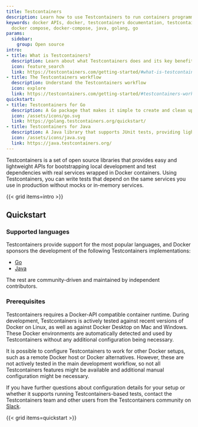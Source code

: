 ```yaml
---
title: Testcontainers
description: Learn how to use Testcontainers to run containers programmatically in your preferred programming language.
keywords: docker APIs, docker, testcontainers documentation, testcontainers, testcontainers oss, testcontainers oss documentation,
  docker compose, docker-compose, java, golang, go
params:
  sidebar:
    group: Open source
intro:
- title: What is Testcontainers?
  description: Learn about what Testcontainers does and its key benefits
  icon: feature_search
  link: https://testcontainers.com/getting-started/#what-is-testcontainers
- title: The Testcontainers workflow
  description: Understand the Testcontainers workflow 
  icon: explore
  link: https://testcontainers.com/getting-started/#testcontainers-workflow
quickstart:
- title: Testcontainers for Go
  description: A Go package that makes it simple to create and clean up container-based dependencies for automated integration/smoke tests.
  icon: /assets/icons/go.svg
  link: https://golang.testcontainers.org/quickstart/
- title: Testcontainers for Java
  description: A Java library that supports JUnit tests, providing lightweight, throwaway instances of anything that can run in a Docker container.
  icon: /assets/icons/java.svg
  link: https://java.testcontainers.org/
---
```


Testcontainers is a set of open source libraries that provides easy and lightweight APIs for bootstrapping local development and test dependencies with real services wrapped in Docker containers.
Using Testcontainers, you can write tests that depend on the same services you use in production without mocks or in-memory services.

{{< grid items=intro >}}

## Quickstart

### Supported languages

Testcontainers provide support for the most popular languages, and Docker sponsors the development of the following Testcontainers implementations:

- [Go](https://golang.testcontainers.org/quickstart/)
- [Java](https://java.testcontainers.org/quickstart/junit_5_quickstart/)

The rest are community-driven and maintained by independent contributors.

### Prerequisites

Testcontainers requires a Docker-API compatible container runtime. 
During development, Testcontainers is actively tested against recent versions of Docker on Linux, as well as against Docker Desktop on Mac and Windows. 
These Docker environments are automatically detected and used by Testcontainers without any additional configuration being necessary.

It is possible to configure Testcontainers to work for other Docker setups, such as a remote Docker host or Docker alternatives.
However, these are not actively tested in the main development workflow, so not all Testcontainers features might be available
and additional manual configuration might be necessary.

If you have further questions about configuration details for your setup or whether it supports running Testcontainers-based tests,
 contact the Testcontainers team and other users from the Testcontainers community on [Slack](https://slack.testcontainers.org/).

 {{< grid items=quickstart >}}

